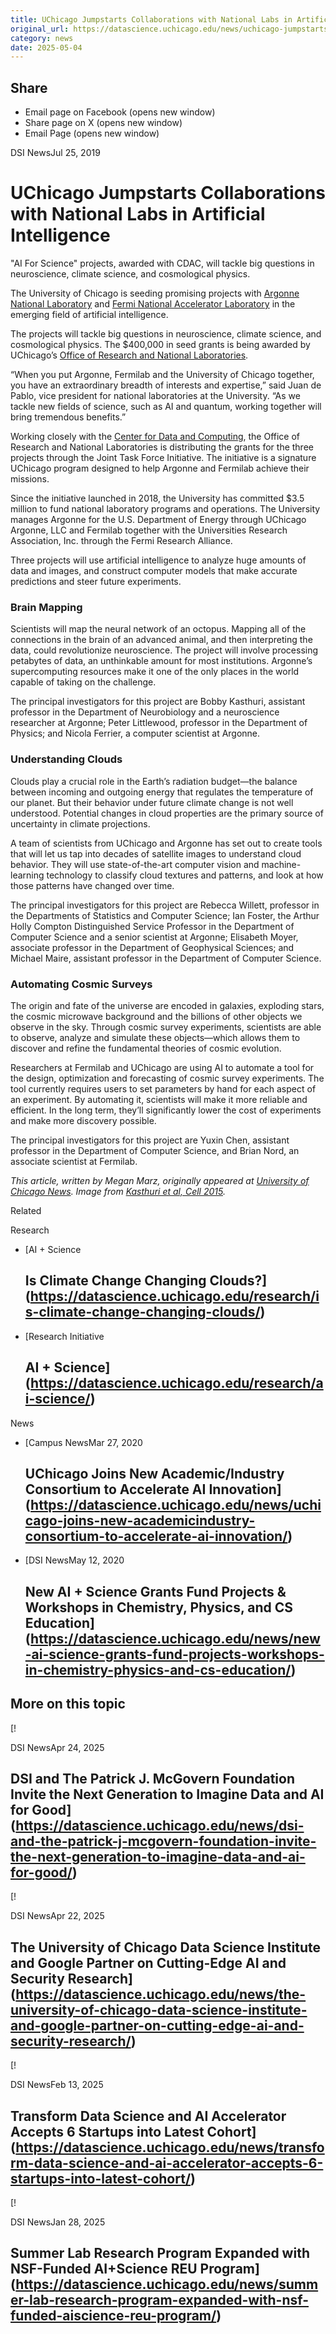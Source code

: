 ```yaml
---
title: UChicago Jumpstarts Collaborations with National Labs in Artificial Intelligence – DSI
original_url: https://datascience.uchicago.edu/news/uchicago-jumpstarts-collaborations-with-national-labs-in-artificial-intelligence
category: news
date: 2025-05-04
---
```


## Share

* Email page on Facebook (opens new window)
* Share page on X (opens new window)
* Email Page (opens new window)

<!-- Table-like structure detected -->

DSI NewsJul 25, 2019

# UChicago Jumpstarts Collaborations with National Labs in Artificial Intelligence

"AI For Science" projects, awarded with CDAC, will tackle big questions in neuroscience, climate science, and cosmological physics.

The University of Chicago is seeding promising projects with [Argonne National Laboratory](https://www.anl.gov/) and [Fermi National Accelerator Laboratory](http://www.fnal.gov/) in the emerging field of artificial intelligence.

The projects will tackle big questions in neuroscience, climate science, and cosmological physics. The $400,000 in seed grants is being awarded by UChicago’s [Office of Research and National Laboratories](https://researchinnovation.uchicago.edu/).

“When you put Argonne, Fermilab and the University of Chicago together, you have an extraordinary breadth of interests and expertise,” said Juan de Pablo, vice president for national laboratories at the University. “As we tackle new fields of science, such as AI and quantum, working together will bring tremendous benefits.”

Working closely with the [Center for Data and Computing](/), the Office of Research and National Laboratories is distributing the grants for the three projects through the Joint Task Force Initiative. The initiative is a signature UChicago program designed to help Argonne and Fermilab achieve their missions.

Since the initiative launched in 2018, the University has committed $3.5 million to fund national laboratory programs and operations. The University manages Argonne for the U.S. Department of Energy through UChicago Argonne, LLC and Fermilab together with the Universities Research Association, Inc. through the Fermi Research Alliance.

Three projects will use artificial intelligence to analyze huge amounts of data and images, and construct computer models that make accurate predictions and steer future experiments.

### Brain Mapping

Scientists will map the neural network of an octopus. Mapping all of the connections in the brain of an advanced animal, and then interpreting the data, could revolutionize neuroscience. The project will involve processing petabytes of data, an unthinkable amount for most institutions. Argonne’s supercomputing resources make it one of the only places in the world capable of taking on the challenge.

The principal investigators for this project are Bobby Kasthuri, assistant professor in the Department of Neurobiology and a neuroscience researcher at Argonne; Peter Littlewood, professor in the Department of Physics; and Nicola Ferrier, a computer scientist at Argonne.

### Understanding Clouds

Clouds play a crucial role in the Earth’s radiation budget—the balance between incoming and outgoing energy that regulates the temperature of our planet. But their behavior under future climate change is not well understood. Potential changes in cloud properties are the primary source of uncertainty in climate projections.

A team of scientists from UChicago and Argonne has set out to create tools that will let us tap into decades of satellite images to understand cloud behavior. They will use state-of-the-art computer vision and machine-learning technology to classify cloud textures and patterns, and look at how those patterns have changed over time.

The principal investigators for this project are Rebecca Willett, professor in the Departments of Statistics and Computer Science; Ian Foster, the Arthur Holly Compton Distinguished Service Professor in the Department of Computer Science and a senior scientist at Argonne; Elisabeth Moyer, associate professor in the Department of Geophysical Sciences; and Michael Maire, assistant professor in the Department of Computer Science.

### Automating Cosmic Surveys

The origin and fate of the universe are encoded in galaxies, exploding stars, the cosmic microwave background and the billions of other objects we observe in the sky. Through cosmic survey experiments, scientists are able to observe, analyze and simulate these objects—which allows them to discover and refine the fundamental theories of cosmic evolution.

Researchers at Fermilab and UChicago are using AI to automate a tool for the design, optimization and forecasting of cosmic survey experiments. The tool currently requires users to set parameters by hand for each aspect of an experiment. By automating it, scientists will make it more reliable and efficient. In the long term, they’ll significantly lower the cost of experiments and make more discovery possible.

The principal investigators for this project are Yuxin Chen, assistant professor in the Department of Computer Science, and Brian Nord, an associate scientist at Fermilab.

*This article, written by Megan Marz, originally appeared at [University of Chicago News](https://news.uchicago.edu/story/uchicago-jumpstarts-collaborations-national-labs-ai-quantum). Image from [Kasthuri et al, Cell 2015](https://www.cell.com/abstract/S0092-8674(15)00824-7).*

Related

Research

* [AI + Science

  ## Is Climate Change Changing Clouds?](https://datascience.uchicago.edu/research/is-climate-change-changing-clouds/)
* [Research Initiative

  ## AI + Science](https://datascience.uchicago.edu/research/ai-science/)

News

* [Campus NewsMar 27, 2020

  ## UChicago Joins New Academic/Industry Consortium to Accelerate AI Innovation](https://datascience.uchicago.edu/news/uchicago-joins-new-academicindustry-consortium-to-accelerate-ai-innovation/)
* [DSI NewsMay 12, 2020

  ## New AI + Science Grants Fund Projects & Workshops in Chemistry, Physics, and CS Education](https://datascience.uchicago.edu/news/new-ai-science-grants-fund-projects-workshops-in-chemistry-physics-and-cs-education/)

## More on this topic

[!

DSI NewsApr 24, 2025

## DSI and The Patrick J. McGovern Foundation Invite the Next Generation to Imagine Data and AI for Good](https://datascience.uchicago.edu/news/dsi-and-the-patrick-j-mcgovern-foundation-invite-the-next-generation-to-imagine-data-and-ai-for-good/)
[!

DSI NewsApr 22, 2025

## The University of Chicago Data Science Institute and Google Partner on Cutting-Edge AI and Security Research](https://datascience.uchicago.edu/news/the-university-of-chicago-data-science-institute-and-google-partner-on-cutting-edge-ai-and-security-research/)
[!

DSI NewsFeb 13, 2025

## Transform Data Science and AI Accelerator Accepts 6 Startups into Latest Cohort](https://datascience.uchicago.edu/news/transform-data-science-and-ai-accelerator-accepts-6-startups-into-latest-cohort/)
[!

DSI NewsJan 28, 2025

## Summer Lab Research Program Expanded with NSF-Funded AI+Science REU Program](https://datascience.uchicago.edu/news/summer-lab-research-program-expanded-with-nsf-funded-aiscience-reu-program/)